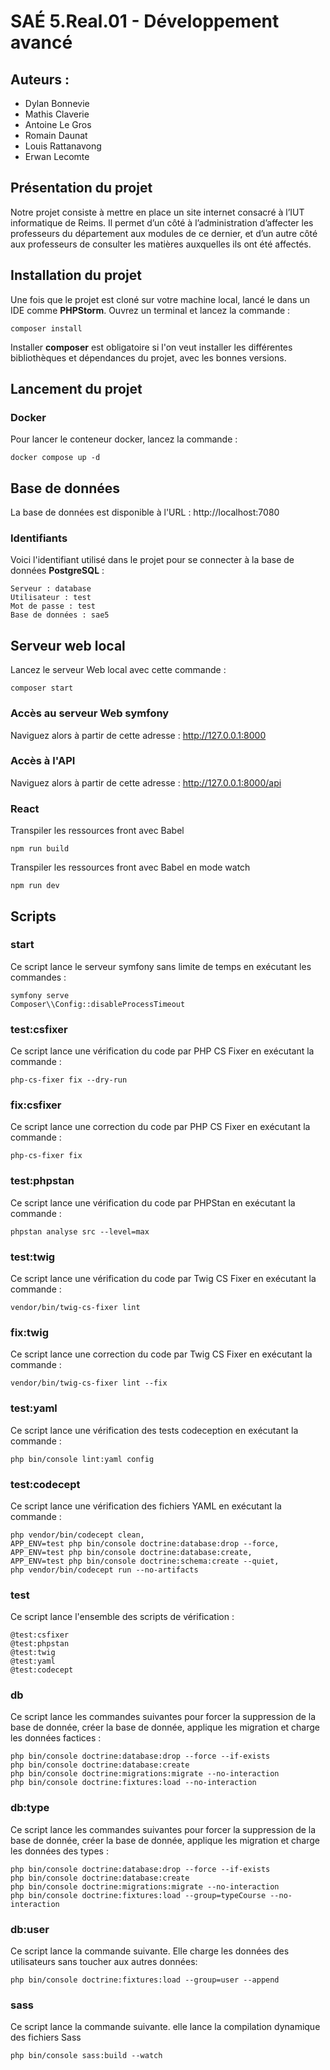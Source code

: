 # SAÉ 5.Real.01 - Développement avancé

## Auteurs : 
- Dylan Bonnevie
- Mathis Claverie
- Antoine Le Gros
- Romain Daunat
- Louis Rattanavong
- Erwan Lecomte

## Présentation du projet

Notre projet consiste à mettre en place un site internet consacré à l’IUT informatique de Reims.
Il permet d’un côté à l’administration d’affecter les professeurs du département aux modules de ce dernier, et d’un autre côté aux professeurs de consulter les matières auxquelles ils ont été affectés.

## Installation du projet

Une fois que le projet est cloné sur votre machine local, lancé le dans un IDE comme __PHPStorm__.
Ouvrez un terminal et lancez la commande :
```shell
composer install
```
Installer __composer__ est obligatoire si l'on veut installer les différentes bibliothèques et dépendances du projet, avec les bonnes versions.

## Lancement du projet
### Docker
Pour lancer le conteneur docker, lancez la commande :
```shell
docker compose up -d
```

## Base de données

La base de données est disponible à l'URL : http://localhost:7080

### Identifiants
Voici l'identifiant utilisé dans le projet pour se connecter à la base de données __PostgreSQL__ :
```
Serveur : database
Utilisateur : test
Mot de passe : test
Base de données : sae5
```

## Serveur web local

Lancez le serveur Web local avec cette commande :
```shell
composer start
```
### Accès au serveur Web symfony

Naviguez alors à partir de cette adresse : <http://127.0.0.1:8000>

### Accès à l'API

Naviguez alors à partir de cette adresse : <http://127.0.0.1:8000/api>

### React
Transpiler les ressources front avec Babel
```shell
npm run build
```

Transpiler les ressources front avec Babel en mode watch
```shell
npm run dev
```

## Scripts
### start
Ce script lance le serveur symfony sans limite de temps en exécutant les commandes :
```shell
symfony serve
Composer\\Config::disableProcessTimeout
```
### test:csfixer
Ce script lance une vérification du code par PHP CS Fixer en exécutant la commande :
```shell
php-cs-fixer fix --dry-run
```
### fix:csfixer
Ce script lance une correction du code par PHP CS Fixer en exécutant la commande :
```shell
php-cs-fixer fix
```
### test:phpstan
Ce script lance une vérification du code par PHPStan en exécutant la commande :
```shell
phpstan analyse src --level=max
```
### test:twig
Ce script lance une vérification du code par Twig CS Fixer en exécutant la commande :
```shell
vendor/bin/twig-cs-fixer lint
```
### fix:twig
Ce script lance une correction du code par Twig CS Fixer en exécutant la commande :
```shell
vendor/bin/twig-cs-fixer lint --fix
```
### test:yaml
Ce script lance une vérification des tests codeception en exécutant la commande :
```shell
php bin/console lint:yaml config
```

### test:codecept
Ce script lance une vérification des fichiers YAML en exécutant la commande :
```shell
php vendor/bin/codecept clean,
APP_ENV=test php bin/console doctrine:database:drop --force,
APP_ENV=test php bin/console doctrine:database:create,
APP_ENV=test php bin/console doctrine:schema:create --quiet,
php vendor/bin/codecept run --no-artifacts
```

### test
Ce script lance l'ensemble des scripts de vérification :
```shell
@test:csfixer
@test:phpstan
@test:twig
@test:yaml
@test:codecept
```
### db
Ce script lance les commandes suivantes pour forcer la suppression de la base de donnée, créer la base de donnée, applique les migration et charge les données factices :
```shell
php bin/console doctrine:database:drop --force --if-exists
php bin/console doctrine:database:create
php bin/console doctrine:migrations:migrate --no-interaction
php bin/console doctrine:fixtures:load --no-interaction
```

### db:type
Ce script lance les commandes suivantes pour forcer la suppression de la base de donnée, créer la base de donnée, applique les migration et charge les données des types :
```shell
php bin/console doctrine:database:drop --force --if-exists
php bin/console doctrine:database:create
php bin/console doctrine:migrations:migrate --no-interaction
php bin/console doctrine:fixtures:load --group=typeCourse --no-interaction
```

### db:user
Ce script lance la commande suivante. Elle charge les données des utilisateurs sans toucher aux autres données:
```shell
php bin/console doctrine:fixtures:load --group=user --append
```

### sass
Ce script lance la commande suivante.  elle lance la compilation dynamique des fichiers Sass
```shell
php bin/console sass:build --watch
```
